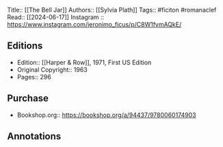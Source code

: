 Title:: [[The Bell Jar]]
Authors:: [[Sylvia Plath]]
Tags:: #ficiton #romanaclef
Read:: [[2024-06-17]]
Instagram :: https://www.instagram.com/jeronimo_ficus/p/C8W1fvmAQkE/

## Editions
- Edition:: [[Harper & Row]], 1971, First US Edition
- Original Copyright:: 1963
- Pages:: 296

## Purchase
* Bookshop.org:: https://bookshop.org/a/94437/9780060174903
## Annotations
